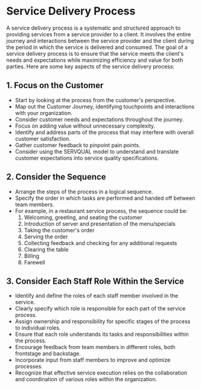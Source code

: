 # Service Delivery Process
A service delivery process is a systematic and structured approach to providing services from a service provider to a client. It involves the entire journey and interactions between the service provider and the client during the period in which the service is delivered and consumed. The goal of a service delivery process is to ensure that the service meets the client's needs and expectations while maximizing efficiency and value for both parties. Here are some key aspects of the service delivery process:

## 1. Focus on the Customer

- Start by looking at the process from the customer's perspective.
- Map out the Customer Journey, identifying touchpoints and interactions with your organization.
- Consider customer needs and expectations throughout the journey.
- Focus on adding value without unnecessary complexity.
- Identify and address parts of the process that may interfere with overall customer satisfaction.
- Gather customer feedback to pinpoint pain points.
- Consider using the SERVQUAL model to understand and translate customer expectations into service quality specifications.

## 2. Consider the Sequence

- Arrange the steps of the process in a logical sequence.
- Specify the order in which tasks are performed and handed off between team members.
- For example, in a restaurant service process, the sequence could be:
  1. Welcoming, greeting, and seating the customer
  2. Introduction of server and presentation of the menu/specials
  3. Taking the customer's order
  4. Serving the order
  5. Collecting feedback and checking for any additional requests
  6. Clearing the table
  7. Billing
  8. Farewell

## 3. Consider Each Staff Role Within the Service

- Identify and define the roles of each staff member involved in the service.
- Clearly specify which role is responsible for each part of the service process.
- Assign ownership and responsibility for specific stages of the process to individual roles.
- Ensure that each role understands its tasks and responsibilities within the process.
- Encourage feedback from team members in different roles, both frontstage and backstage.
- Incorporate input from staff members to improve and optimize processes.
- Recognize that effective service execution relies on the collaboration and coordination of various roles within the organization.
